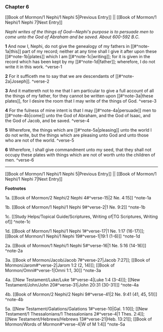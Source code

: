 ### Chapter 6

[[Book of Mormon/1 Nephi/1 Nephi 5|Previous Entry]]  ||  [[Book of Mormon/1 Nephi/1 Nephi 7|Next Entry]]

*Nephi writes of the things of God—Nephi's purpose is to persuade men to come unto the God of Abraham and be saved. About 600-592 B.C.*

**1**  And now I, Nephi, do not give the genealogy of my fathers in [[#^note-1a|this]] part of my record; neither at any time shall I give it after upon these [[#^note-1b|plates]] which I am [[#^note-1c|writing]]; for it is given in the record which has been kept by my [[#^note-1d|father]]; wherefore, I do not write it in this work. ^verse-1

**2**  For it sufficeth me to say that we are descendants of [[#^note-2a|Joseph]]. ^verse-2

**3**  And it mattereth not to me that I am particular to give a full account of all the things of my father, for they cannot be written upon [[#^note-3a|these plates]], for I desire the room that I may write of the things of God. ^verse-3

**4**  For the fulness of mine intent is that I may [[#^note-4a|persuade]] men to [[#^note-4b|come]] unto the God of Abraham, and the God of Isaac, and the God of Jacob, and be saved. ^verse-4

**5**  Wherefore, the things which are [[#^note-5a|pleasing]] unto the world I do not write, but the things which are pleasing unto God and unto those who are not of the world. ^verse-5

**6**  Wherefore, I shall give commandment unto my seed, that they shall not occupy these plates with things which are not of worth unto the children of men. ^verse-6


---
[[Book of Mormon/1 Nephi/1 Nephi 5|Previous Entry]]  ||  [[Book of Mormon/1 Nephi/1 Nephi 7|Next Entry]]


**Footnotes**


1a. [[Book of Mormon/2 Nephi/2 Nephi 4#^verse-15|2 Ne. 4:15]] ^note-1a

1b. [[Book of Mormon/1 Nephi/1 Nephi 9#^verse-2|1 Ne. 9:2]] ^note-1b

1c. [[Study Helps/Topical Guide/Scriptures, Writing of|TG Scriptures, Writing of]] ^note-1c

1d. [[Book of Mormon/1 Nephi/1 Nephi 1#^verse-17|1 Ne. 1:17 (16-17)]]; [[Book of Mormon/1 Nephi/1 Nephi 19#^verse-1|19:1 (1-6)]] ^note-1d

2a. [[Book of Mormon/1 Nephi/1 Nephi 5#^verse-16|1 Ne. 5:16 (14-16)]] ^note-2a

3a. [[Book of Mormon/Jacob/Jacob 7#^verse-27|Jacob 7:27]]; [[Book of Mormon/Jarom#^verse-2|Jarom 1:2 (2, 14)]]; [[Book of Mormon/Omni#^verse-1|Omni 1:1, 30]] ^note-3a

4a. [[New Testament/Luke/Luke 1#^verse-4|Luke 1:4 (3-4)]]; [[New Testament/John/John 20#^verse-31|John 20:31 (30-31)]] ^note-4a

4b. [[Book of Mormon/2 Nephi/2 Nephi 9#^verse-41|2 Ne. 9:41 (41, 45, 51)]] ^note-4b

5a. [[New Testament/Galations/Galations 1#^verse-10|Gal. 1:10]]; [[New Testament/1 Thessalonians/1 Thessalonians 2#^verse-4|1 Thes. 2:4]]; [[New Testament/Hebrews/Hebrews 13#^verse-21|Heb. 13:21]]; [[Book of Mormon/Words of Mormon#^verse-4|W of M 1:4]] ^note-5a